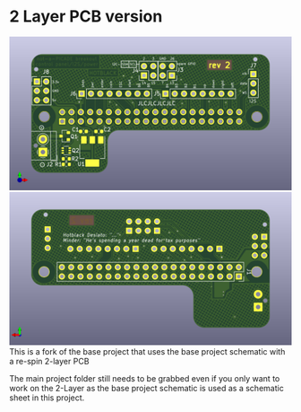 # 2 Layer PCB version  
![PCB Front](retropie-hat-2L-front.png)
![PCB Back](retropie-hat-2L-back.png)
This is a fork of the base project that uses the base project schematic with a re-spin 2-layer PCB  

The main project folder still needs to be grabbed even if you only want to work on the 2-Layer as the base project schematic is used as a schematic sheet in this project.  
